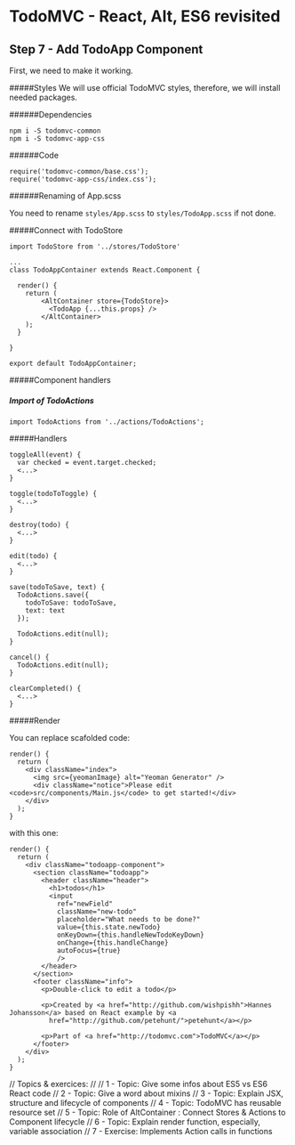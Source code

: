 
# TodoMVC - React, Alt, ES6 revisited


## Step 7 - Add TodoApp Component

First, we need to make it working.

#####Styles
We will use official TodoMVC styles, therefore, we will install needed packages.

######Dependencies
```
npm i -S todomvc-common
npm i -S todomvc-app-css
```

######Code
``` 
require('todomvc-common/base.css');
require('todomvc-app-css/index.css');
```

######Renaming of App.scss

You need to rename `styles/App.scss` to `styles/TodoApp.scss` if not done.

#####Connect with TodoStore

``` 
import TodoStore from '../stores/TodoStore'

...
class TodoAppContainer extends React.Component {

  render() {
    return (
        <AltContainer store={TodoStore}>
          <TodoApp {...this.props} />
        </AltContainer>
    );
  }
  
}

export default TodoAppContainer;
``` 

#####Component handlers

##### Import of TodoActions

``` 
import TodoActions from '../actions/TodoActions';
``` 

#####Handlers

```
toggleAll(event) {
  var checked = event.target.checked;
  <...>
}

toggle(todoToToggle) {
  <...>
}

destroy(todo) {
  <...>
}

edit(todo) {
  <...>
}

save(todoToSave, text) {
  TodoActions.save({
    todoToSave: todoToSave,
    text: text
  });

  TodoActions.edit(null);
}

cancel() {
  TodoActions.edit(null);
}

clearCompleted() {
  <...>
}
```

#####Render

You can replace scafolded code: 
```
render() {
  return (
    <div className="index">
      <img src={yeomanImage} alt="Yeoman Generator" />
      <div className="notice">Please edit <code>src/components/Main.js</code> to get started!</div>
    </div>
  );
}
```

with this one: 

``` 
render() {
  return (
    <div className="todoapp-component">
      <section className="todoapp">
        <header className="header">
          <h1>todos</h1>
          <input
            ref="newField"
            className="new-todo"
            placeholder="What needs to be done?"
            value={this.state.newTodo}
            onKeyDown={this.handleNewTodoKeyDown}
            onChange={this.handleChange}
            autoFocus={true}
            />
        </header>
      </section>
      <footer className="info">
        <p>Double-click to edit a todo</p>

        <p>Created by <a href="http://github.com/wishpishh">Hannes Johansson</a> based on React example by <a
          href="http://github.com/petehunt/">petehunt</a></p>

        <p>Part of <a href="http://todomvc.com">TodoMVC</a></p>
      </footer>
    </div>
  );
}
```  

// Topics & exercices:
//
// 1 - Topic: Give some infos about ES5 vs ES6 React code
// 2 - Topic: Give a word about mixins
// 3 - Topic: Explain JSX, structure and lifecycle of components
// 4 - Topic: TodoMVC has reusable resource set
// 5 - Topic: Role of AltContainer : Connect Stores & Actions to Component lifecycle
// 6 - Topic: Explain render function, especially, variable association
// 7 - Exercise: Implements Action calls in functions

